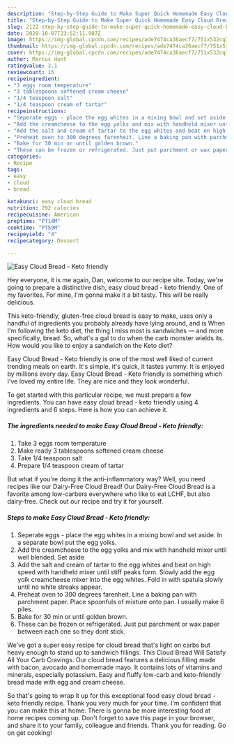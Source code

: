 ```yaml
---
description: "Step-by-Step Guide to Make Super Quick Homemade Easy Cloud Bread - Keto friendly"
title: "Step-by-Step Guide to Make Super Quick Homemade Easy Cloud Bread - Keto friendly"
slug: 2122-step-by-step-guide-to-make-super-quick-homemade-easy-cloud-bread-keto-friendly
date: 2020-10-07T23:52:11.907Z
image: https://img-global.cpcdn.com/recipes/ade7474ca36aecf7/751x532cq70/easy-cloud-bread-keto-friendly-recipe-main-photo.jpg
thumbnail: https://img-global.cpcdn.com/recipes/ade7474ca36aecf7/751x532cq70/easy-cloud-bread-keto-friendly-recipe-main-photo.jpg
cover: https://img-global.cpcdn.com/recipes/ade7474ca36aecf7/751x532cq70/easy-cloud-bread-keto-friendly-recipe-main-photo.jpg
author: Marcus Hunt
ratingvalue: 3.1
reviewcount: 15
recipeingredient:
- "3 eggs room temperature"
- "3 tablespoons softened cream cheese"
- "1/4 teaspoon salt"
- "1/4 teaspoon cream of tartar"
recipeinstructions:
- "Seperate eggs - place the egg whites in a mixing bowl and set aside. In a separate bowl put the egg yolks."
- "Add the creamcheese to the egg yolks and mix with handheld mixer until well blended. Set aside"
- "Add the salt and cream of tartar to the egg whites and beat on high speed with handheld mixer until stiff peaks form. Slowly add the egg yolk creamcheese mixer into the egg whites. Fold in with spatula slowly until no white streaks appear."
- "Preheat oven to 300 degrees farenheit. Line a baking pan with parchment paper. Place spoonfuls of mixture onto pan. I usually make 6 piles."
- "Bake for 30 min or until golden brown."
- "These can be frozen or refrigerated. Just put parchment or wax paper between each one so they dont stick."
categories:
- Recipe
tags:
- easy
- cloud
- bread

katakunci: easy cloud bread 
nutrition: 292 calories
recipecuisine: American
preptime: "PT14M"
cooktime: "PT59M"
recipeyield: "4"
recipecategory: Dessert

---
```



![Easy Cloud Bread - Keto friendly](https://img-global.cpcdn.com/recipes/ade7474ca36aecf7/751x532cq70/easy-cloud-bread-keto-friendly-recipe-main-photo.jpg)

Hey everyone, it is me again, Dan, welcome to our recipe site. Today, we're going to prepare a distinctive dish, easy cloud bread - keto friendly. One of my favorites. For mine, I'm gonna make it a bit tasty. This will be really delicious.

This keto-friendly, gluten-free cloud bread is easy to make, uses only a handful of ingredients you probably already have lying around, and is When I&#39;m following the keto diet, the thing I miss most is sandwiches — and more specifically, bread. So, what&#39;s a gal to do when the carb monster wields its. How would you like to enjoy a sandwich on the Keto diet?

Easy Cloud Bread - Keto friendly is one of the most well liked of current trending meals on earth. It's simple, it's quick, it tastes yummy. It is enjoyed by millions every day. Easy Cloud Bread - Keto friendly is something which I've loved my entire life. They are nice and they look wonderful.


To get started with this particular recipe, we must prepare a few ingredients. You can have easy cloud bread - keto friendly using 4 ingredients and 6 steps. Here is how you can achieve it.

<!--inarticleads1-->

##### The ingredients needed to make Easy Cloud Bread - Keto friendly:

1. Take 3 eggs room temperature
1. Make ready 3 tablespoons softened cream cheese
1. Take 1/4 teaspoon salt
1. Prepare 1/4 teaspoon cream of tartar


But what if you&#39;re doing it the anti-inflammatory way? Well, you need recipes like our Dairy-Free Cloud Bread! Our Dairy-Free Cloud Bread is a favorite among low-carbers everywhere who like to eat LCHF, but also dairy-free. Check out our recipe and try it for yourself. 

<!--inarticleads2-->

##### Steps to make Easy Cloud Bread - Keto friendly:

1. Seperate eggs - place the egg whites in a mixing bowl and set aside. In a separate bowl put the egg yolks.
1. Add the creamcheese to the egg yolks and mix with handheld mixer until well blended. Set aside
1. Add the salt and cream of tartar to the egg whites and beat on high speed with handheld mixer until stiff peaks form. Slowly add the egg yolk creamcheese mixer into the egg whites. Fold in with spatula slowly until no white streaks appear.
1. Preheat oven to 300 degrees farenheit. Line a baking pan with parchment paper. Place spoonfuls of mixture onto pan. I usually make 6 piles.
1. Bake for 30 min or until golden brown.
1. These can be frozen or refrigerated. Just put parchment or wax paper between each one so they dont stick.


We&#39;ve got a super easy recipe for cloud bread that&#39;s light on carbs but heavy enough to stand up to sandwich fillings. This Cloud Bread Will Satisfy All Your Carb Cravings. Our cloud bread features a delicious filling made with bacon, avocado and homemade mayo. It contains lots of vitamins and minerals, especially potassium. Easy and fluffy low-carb and keto-friendly bread made with egg and cream cheese. 

So that's going to wrap it up for this exceptional food easy cloud bread - keto friendly recipe. Thank you very much for your time. I'm confident that you can make this at home. There is gonna be more interesting food at home recipes coming up. Don't forget to save this page in your browser, and share it to your family, colleague and friends. Thank you for reading. Go on get cooking!
